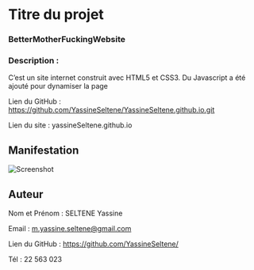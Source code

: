 # Titre du projet
### BetterMotherFuckingWebsite
### Description : 
C’est un site internet construit avec HTML5 et CSS3. Du Javascript a été ajouté pour dynamiser la page

Lien du GitHub : https://github.com/YassineSeltene/YassineSeltene.github.io.git

Lien du site : yassineSeltene.github.io

## Manifestation
![Screenshot](file:///Users/macbookpro/Desktop/Capture%20d%E2%80%99e%CC%81cran.png)

## Auteur
Nom et Prénom : SELTENE Yassine 

Email : m.yassine.seltene@gmail.com

Lien du GitHub : https://github.com/YassineSeltene/

Tél : 22 563 023
